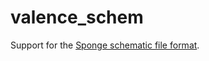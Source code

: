 # valence_schem

Support for the [Sponge schematic file format](https://github.com/SpongePowered/Schematic-Specification).
